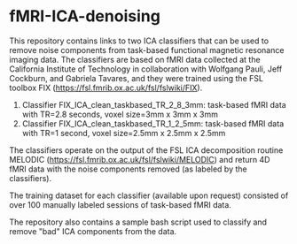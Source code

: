 # fMRI-ICA-denoising
This repository contains links to two ICA classifiers that can be used to remove noise components from task-based functional magnetic resonance imaging data. The classifiers are based on fMRI data collected at the California Institute of Technology in collaboration with Wolfgang Pauli, Jeff Cockburn, and Gabriela Tavares, and they were trained using the FSL toolbox FIX (https://fsl.fmrib.ox.ac.uk/fsl/fslwiki/FIX).

1. Classifier FIX_ICA_clean_taskbased_TR_2_8_3mm: task-based fMRI data with TR=2.8 seconds, voxel size=3mm x 3mm x 3mm
2. Classifier FIX_ICA_clean_taskbased_TR_1_2_5mm: task-based fMRI data with TR=1 second, voxel size=2.5mm x 2.5mm x 2.5mm

The classifiers operate on the output of the FSL ICA decomposition routine MELODIC (https://fsl.fmrib.ox.ac.uk/fsl/fslwiki/MELODIC) and return 4D fMRI data with the noise components removed (as labeled by the classifiers).

The training dataset for each classifier (available upon request) consisted of over 100 manually labeled sessions of task-based fMRI data.

The repository also contains a sample bash script used to classify and remove "bad" ICA components from the data.
